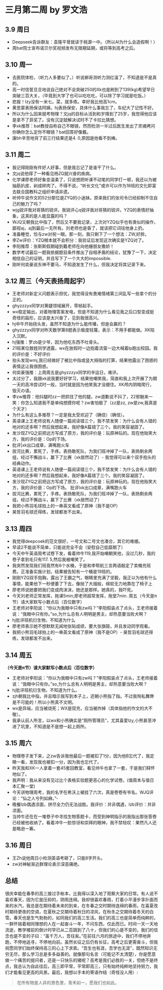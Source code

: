 # 三月第二周 by 罗文浩

## 3.9 周日
- Deepseek告诉群友：袁隆平曾就读于桃源一中。（所以AI为什么会造假啊！）
- 周bat院士宣布诺贝尔奖视频发布无限期延期，或将等到高考之后。

## 3.10 周一
- 去医院体检，（听力人多要似了。）听说梆哥测听力测红温了，不知道是不是真的。
- 高一时信誓旦旦地说自己绝对不会突破250的Xk也是刷到了139(kg)希望早日突破三百大关，（毕竟到大学了也可以吃吃吃，可以除了学习就是吃饭。）
- 悲报！lzy没有一米七。菜，就多练。幸好我比他高1cm。
- 黄思蒙表扬保洁阿姨，hj表扬保安，具体什么事我忘了，车纪大了记性不好。
- 所以为什么回来就考物理？文jq的目标从活到和岁降到了25岁，我觉得他应该是拿不了菲奖了。没有沉淀就解决试时不了卡拉比猜想。
- 李xk推荐：bat教授自称自己不眼镜，然而检测一半过后医生发出了灵魂拷问你确你怎么定你不眼镜？bat回答好像戴。
- 康bh辛苦地背了前三行结果还是4. 0,原因是他看不到棒。

## 3.11 周二
- 我记得刚刚有件好人好事，但是我忘记了是谁干了什么。
- 文jq说他得了一种看见杨ZQ就兴奋的疾病。
- 化学课廖老师好象变温柔了，只说想把听课不动笔的同学打一顿，我还以为被抽筋扒皮，剁成碎肉了。不得不说，“听长文化”或许可以作为18班的文化即富去联合国教科之组织申请非遗。
- 听帅牛说作文的52分那位是ZYQ的小迷妹。原来我们的张司令已经抑制不住自己的魅力了吗？
- wjg锐评我对哥猜的锐评。我锐评心q锐评我对哥猜的锐评。YZQ的表情好抽象，这真的是人能显露的吗？
- WJQ又朝我比中指了，然后又不要我记录，上次对YZQ似乎也有类似的操作，鄙视aj，aj到最后一无所有。刘老师也是昏了，就该把它词往他身上扔。
- 准备睡觉，恰与zw对祝一眼。那一刻，我只剩下了一个想法：ZW,好胖。
- 李Zw评价：YZQ根本就不会积分：我验证后发现这次确实是YZQ对了。
- 李阳推荐：张斯斯假期碰到戴老师在向他姗朋友撒娇！
- 数学考试最后一题我依据题目条件推出了自相矛盾的结论，犹豫了一下，决定相信自己的证明，并且写下了一个大大的impossible.
- 刚听何奕豪说东神不要马，不知道发生了什么，但我决定将其记录下来。
## 3.12 周三（今天表扬周起宇）
- 王老师对新定义问题表示担忧，我觉得没有畏难情绪第三间乱写一些拿个的分正的。
- ghyzzzyx同学对黄婕领域展开，零帧起手。
- wx稳定输出，对着物理答案发电，但是不知道为什么看见我之后口型变成挺奇怪的扁形，应该是太兴奋了，见到我很高兴。
- hj中午开始挠头发，虽然不知道为什么能传播，但是会赢的？
- ghyzzzyx同学对昨天数学第8题表示极度轻蔑，表示：不用手都能做。XK陷入沉默。
- hj强推：罗zb是少爷，因为他吃东西不吐骨头。
- 21班某位敖姓同学透露，wx在放假时一边抱着流萤一边大喊着lp跑出校园。我的评价是：不好评价
- 抬头发现wmj,我已经做好了被比中指或竖大拇指的打算，结果他露出了困惑的表情这让我很困惑。
- 何奕豪强推：上周周五是ghyzzzyx同学的辛运日，难评。
- 太过分了，我跟xk说我要好好学习，结果他嘲笑我，简直和我上次开展了为期一天的高冷尝试时一般，当时就是因为他笑我才没绷住。XK颅内阴暗爬行，毁灭の语。
- 李zw推荐：他抖腿时zz一把抓住了他的腿，zw道歉说不抖了，22邪魅来一笑：你怎么知道我不是单纯想摸你呢？zw害怕极了（zz是zz, zw是zw,我真是个天才）
- 为什么有这么多推荐？一定是我太受欢迎了（确信）（确信）。
- 英语课上王老师说有人随便一篇阅读错三个，我不禁发笑：为什么会有人错的地对的还多啊？然后我想起来，我好像A篇错了三个。我的笑容凝固了。
- 发沙现ZYQ之前把远方写成了原方，我的评价是：玩原神玩的。现在他贻笑大方，我的评价是：Op的下场。
- 批评|xk出口成章，满嘴跑火车
- 拔河比赛，累死了，手疼。表扬敢死队，为我们班冲掉了一队，表扬剩余两组，经过不懈战斗，赢下了比赛（xk居然动了）- 我觉得可以来个双手抱头的经典动作。
- 英语课上王老师说有人随便一篇阅读错三个，我不禁发笑：为什么会有人错的地对的还多啊？然后我想起来，我好像A篇错了三个。我的笑容凝固了。
- 发沙现ZYQ之前把远方写成了原方，我的评价是：玩原神玩的。现在他贻笑大方，我的评价是：Op的下场。
批评lxk出口成章，满嘴跑火车
- 拔河比赛，累死了，手疼。表扬敢死队，为我们班冲掉了一队，表扬剩余两组，经过不懈战斗，赢下了比赛（xk居然动了）
- 我把小熊羽毛球拍上的一串英文看成了原神（我不是OP）
- 昊哲羽毛球还得练，发球都发不出来。
## 3.13 周四
- 我觉得deepcoek的范文很好，一号文和二号文也凑合，其它的难绷。
- 早读2不能说不简单，只能说完全不会（安慰自己低靡期了）
- 今天中午英语周考试卷下发，看着帅牛119,我开始嘲朝笑他，没过几秒，我的卷子拿到毛只有117. 5,然后我被嘲笑了。
- 我突然发现我们班竟然有6个水桶，于是和李帮航三言两语敲定了卖桶充班费。正准备实施计划，结果被告知有一个桶是19班的。
- 刚刚YZQ双手抱胸，露出了王霸之气，眼睛里充满了坚毅，我正以为他有什么事情，能果他下一秒便萎了下去，像抛了大烟般，绵软无力地靠在了椅子上
- 廖老师说她要把我们变成肉沫沫，她还是那样。她真的，我吓死。
- 今天刘老师正常发挥，拖课5min;廖老师超常发挥，拖堂7min.
周五（今天是π节）请大家默写小数点后（百位数字）
- 王老师对李阳说：“你以为我眼中只有zw吗？”李阳假装点了点头，王老师接着说：“我眼中只有你。”so,为什么总有人明明是男主，却热意要当败犬啊？
- hj批评班机衍生物，不知道为什么
- 廖老师表示她不想默默无闻地张贴成绩，要大张旗鼓，并且发动同学观看。
- 我把小熊羽毛球拍上的一串英文看成了原神（我不是OP）- 昊哲羽毛球还得练，发球都发不出来。

## 3.14 周五
**（今天是π节）请大家默写小数点后（百位数字）**

- 王老师对李阳说：“你以为我眼中只有zw吗？”李阳假装点了点头，王老师接着说：“我眼中只有你。”so,为什么总有人明明是男主，却热意要当败大啊？
- hj批评班机衍生物，不知道为什么。
- zjh朝我比中指，并且暗示我写到本子上，还朝小熊指了指。不过我徇私舞弊是不可能的！所以小熊真不文明。
- wx是异端，应当被烧死；WX是现充，应当被炸掉（具体指他的作文的大不敬）。
- 我承认前人所言，以wx和小熊确实是“厕所管理员”，尤其喜爱lzy,小熊甚至冲进了坑里，不知道是不是想一起上厕所。

## 3.15 周六
- 物理卷子发下来，之zw告诉我他最后一题被扣了1分，因为他B忘代了，我定睛一看，发现我也被扣一分，因为我也忘代了。
- 昨天我和XK一人拿着一套45套回教室，看见帅牛也拿了一套，于是我们释怀地似了。
- 我声明：我从来没有见过比个表格实验题更恶心的化学试卷。(值周本与值日本汇聚一堂)
- 今天讲物理周考，我的名字在希沃上被挂了六次，真是卷卷有爷名。WJQ评论：“仙之人兮列如麻。”- 
- 晚餐lzb偶遇凉面，拼尽全力仍无法战胜。我评价：并非偶遇，lzb评价：并非凉面。
- 当帅牛还在在一堆卷子中寻找生物答题卡，而受到神明指示的我指出那张答卷已经被他收纳了。看着冲牛一脸惊讶和崇拜的眼神，我不禁轻叹：果然凡人还是略逊一筹。

## 3.16 周日
- 王Zh说他周日小检测英语考砸了，只能8字开头。
- zw对神秘渐近群理论表示深恶痛绝。

## 总结
很庆幸能在春季的高三接过手帐本，比我得以深入地了观察大家的日常。有人说不喜欢春天，因为它是压抑的，阴雨连绵。我却很喜欢春雨，打着小平漫步享扑面而来的水汽，我总是在期待着未来的到来，在冬春之交时期待连绵的春雨，在喜夏改时期待更夜的空调，在夏秋之交期待着秋日的凉风，在秋冬之交期待着冬天的白雪。春天也是生气勃勃的，如同我们的高三生活。我们的高三也是简单而纯粹的，一群怀揣着相同理想的人在一起奋斗一年，不问东西，仅此而已。时间一天一天地流逝，教学楼前的倒计时早已从二百跳到了八十，但我们的心是不变的，我们的信念也是不变的子曰：“虽千万人，吾往矣。”在前往六月的旅途中，我们不停地奔跑，不停地追寻，不停地向前。虽然长征之后仍有长征，高考之后更需奋斗，但我祝愿同学们始终保持高三的心上下求索。“吾生也有涯，吾学也无涯”，既然知识无穷无尽，那么学习总是多多益善的。就像那句名言（可能记不太清楚），你是愿意做一个痛苦的提问者，还是一只快乐的猪呢？高考是我们必胜的一关，但绝不是终点，我总认为自此往后，高三即平常，平常即高三，只有始终纯粹地坚持努力，我们才能看见更高的风景。最后，我想以手本的寄语作结（奇怪没人用）:

> 在所有物是人非的景色里，青禾如一，愿我们也如此。
